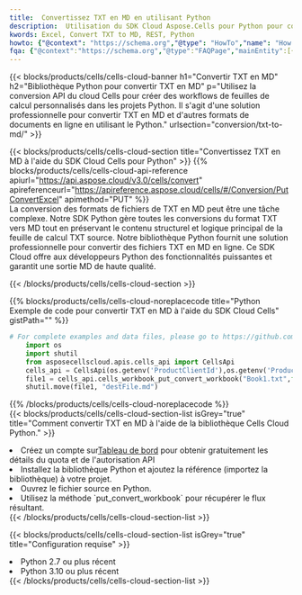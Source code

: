 ```yaml
---
title:  Convertissez TXT en MD en utilisant Python
description:  Utilisation du SDK Cloud Aspose.Cells pour Python pour convertir un fichier au format TXT en fichier au format MD.
kwords: Excel, Convert TXT to MD, REST, Python
howto: {"@context": "https://schema.org","@type": "HowTo","name": "How to convert TXT to MD using the Cells Cloud Python library.","description": "How to convert TXT to MD using the Cells Cloud Python library.","image": {"@type": "ImageObject"},"url": "/python/conversion/txt-to-md/","step": [{ "@type": "HowToStep","name": "How to convert TXT to MD using the Cells Cloud Python library. step 1", "image": {"@type": "ImageObject",},"url": "/python/conversion/txt-to-md/","text": "Register an account at <a href='https://dashboard.aspose.cloud/'>Dashboard</a> to get free API quota & authorization details",},{ "@type": "HowToStep","name": "How to convert TXT to MD using the Cells Cloud Python library. step 1", "image": {"@type": "ImageObject",},"url": "/python/conversion/txt-to-md/","text": "Install Python library and add the reference (import the library) to your project.",},{ "@type": "HowToStep","name": "How to convert TXT to MD using the Cells Cloud Python library. step 1", "image": {"@type": "ImageObject",},"url": "/python/conversion/txt-to-md/","text": "Open the source file in Python.",},{ "@type": "HowToStep","name": "How to convert TXT to MD using the Cells Cloud Python library. step 1", "image": {"@type": "ImageObject",},"url": "/python/conversion/txt-to-md/","text": "Use the `put_convert_workbook` method to retrieve the resulting stream.",}, ],"supply": {"@type": "HowToSupply","name": "document"},"tool": [{"@type": "HowToTool","name": "PyCharm, Visual Studio Code, Sublime, Eclipse"},{"@type": "HowToTool","name": "Aspose Cells"}],"totalTime": "PT6M"}
fqa: {"@context":"https://schema.org","@type":"FAQPage","mainEntity":[{"@type":"Question","name":"Why convert file formats in C# using REST API?","acceptedAnswer":{"@type":"Answer","text":"Documents are encoded in many ways, and some files may be incompatible with the software you use. To open and read such files, just convert them to appropriate file formats.<br/><ol><li>Install .NET SDK and add the reference (import the library) to your project.</li><li>Open the source file in C# using REST API.</li><li>Call the PutConvertWorkbookRequest() method, passing an output filename with required extension.</li><li>Get the result of conversion as a separate file.</li></ol>"}},{"@type":"Question","name":"What file formats can I convert with your C# library?","acceptedAnswer":{"@type":"Answer","text":"We support a variety of file formats for conversion using .NET library, including XLSX, Excel, xls , PDF, CSV, HTML, Markdown, XML, PNG, JPG, TIFF, Json, TXT and many more."}},{"@type":"Question","name":"What is the maximum allowed file size for conversion using this .NET library?","acceptedAnswer":{"@type":"Answer","text":"There are no file size limits for format conversions using .NET library."}}]}
---
```

{{< blocks/products/cells/cells-cloud-banner h1="Convertir TXT en MD" h2="Bibliothèque Python pour convertir TXT en MD" p="Utilisez la conversion API du cloud Cells pour créer des workflows de feuilles de calcul personnalisés dans les projets Python. Il s\'agit d\'une solution professionnelle pour convertir TXT en MD et d\'autres formats de documents en ligne en utilisant le Python." urlsection="conversion/txt-to-md/" >}}

{{< blocks/products/cells/cells-cloud-section title="Convertissez TXT en MD à l\'aide du SDK Cloud Cells pour Python" >}}
{{% blocks/products/cells/cells-cloud-api-reference apiurl="https://api.aspose.cloud/v3.0/cells/convert" apireferenceurl="https://apireference.aspose.cloud/cells/#/Conversion/PutConvertExcel" apimethod="PUT" %}}
<br/>
La conversion des formats de fichiers de TXT en MD peut être une tâche complexe. Notre SDK Python gère toutes les conversions du format TXT vers MD tout en préservant le contenu structurel et logique principal de la feuille de calcul TXT source. Notre bibliothèque Python fournit une solution professionnelle pour convertir des fichiers TXT en MD en ligne. Ce SDK Cloud offre aux développeurs Python des fonctionnalités puissantes et garantit une sortie MD de haute qualité.

{{< /blocks/products/cells/cells-cloud-section >}}

{{% blocks/products/cells/cells-cloud-noreplacecode title="Python Exemple de code pour convertir TXT en MD à l\'aide du SDK Cloud Cells" gistPath="" %}}
 
```python
# For complete examples and data files, please go to https://github.com/aspose-cells-cloud/aspose-cells-cloud-python/
    import os
    import shutil
    from asposecellscloud.apis.cells_api import CellsApi
    cells_api = CellsApi(os.getenv('ProductClientId'),os.getenv('ProductClientSecret'))
    file1 = cells_api.cells_workbook_put_convert_workbook("Book1.txt",format="md")
    shutil.move(file1, "destFile.md")     
```
 
{{% /blocks/products/cells/cells-cloud-noreplacecode %}}
<br/>
{{< blocks/products/cells/cells-cloud-section-list isGrey="true" title="Comment convertir TXT en MD à l\'aide de la bibliothèque Cells Cloud Python." >}}
<li> Créez un compte sur<a href="https://dashboard.aspose.cloud/">Tableau de bord</a> pour obtenir gratuitement les détails du quota et de l'autorisation API</li>
<li>Installez la bibliothèque Python et ajoutez la référence (importez la bibliothèque) à votre projet.</li>
<li>Ouvrez le fichier source en Python.</li>
<li>Utilisez la méthode `put_convert_workbook` pour récupérer le flux résultant.</li>
{{< /blocks/products/cells/cells-cloud-section-list >}}

{{< blocks/products/cells/cells-cloud-section-list isGrey="true" title="Configuration requise" >}}
<li>Python 2.7 ou plus récent</li>
<li>Python 3.10 ou plus récent</li>
{{< /blocks/products/cells/cells-cloud-section-list >}}
